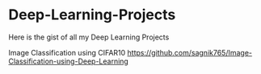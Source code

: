 # Deep-Learning-Projects
Here is the gist of all my Deep Learning Projects

Image Classification using CIFAR10    https://github.com/sagnik765/Image-Classification-using-Deep-Learning
